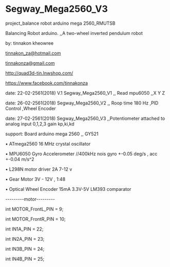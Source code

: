 # Segway_Mega2560_V3
project_balance robot arduino mega 2560_RMUTSB 

Balancing Robot arduino. ,,A two-wheel inverted pendulum robot

by: tinnakon kheowree  

tinnakon_za@hotmail.com

tinnakonza@gmail.com

http://quad3d-tin.lnwshop.com/

https://www.facebook.com/tinnakonza

date: 22-02-2561(2018)  V.1 Segway_Mega2560_V1  ,, Read mpu6050 ,,X Y Z

date: 26-02-2561(2018)  Segway_Mega2560_V2      ,, Roop time 180 Hz  ,PID Control ,Wheel Encoder

date: 27-02-2561(2018)  Segway_Mega2560_V3      ,,Potentiometer attached to analog input 0,1,2,3 gain kp,ki,kd

support:  Board arduino mega 2560 ,, GY521

• ATmega2560  16 MHz crystal oscillator

• MPU6050 Gyro Accelerometer //400kHz nois gyro +-0.05 deg/s , acc +-0.04 m/s^2

• L298N motor driver 2A 7-12 v

• Gear Motor 3V - 12V , 1:48

• Optical Wheel Encoder 15mA 3.3V-5V LM393 comparator

---------motor---------

int MOTOR_FrontL_PIN = 9;

int MOTOR_FrontR_PIN = 10;

int IN1A_PIN = 22;

int IN2A_PIN = 23;

int IN3B_PIN = 24;

int IN4B_PIN = 25;
